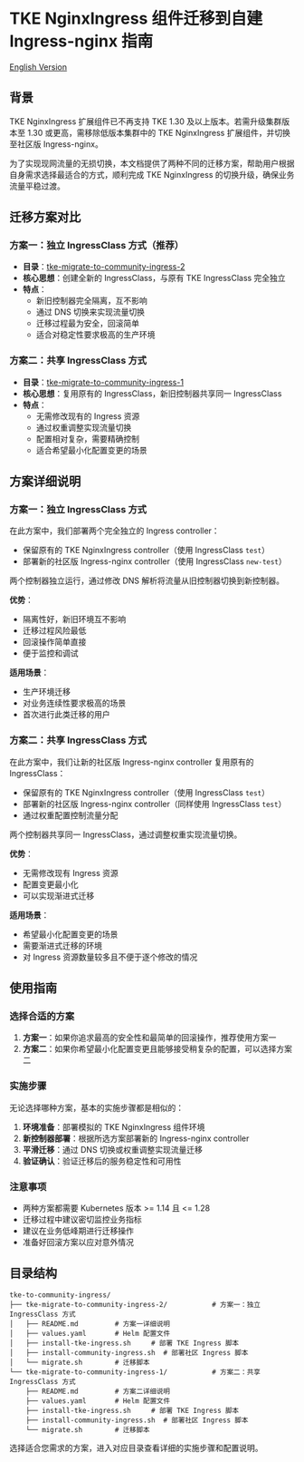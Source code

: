 # TKE NginxIngress 组件迁移到自建 Ingress-nginx 指南

[English Version](./README_en.md)

## 背景
TKE NginxIngress 扩展组件已不再支持 TKE 1.30 及以上版本。若需升级集群版本至 1.30 或更高，需移除低版本集群中的 TKE NginxIngress 扩展组件，并切换至社区版 Ingress-nginx。

为了实现现网流量的无损切换，本文档提供了两种不同的迁移方案，帮助用户根据自身需求选择最适合的方式，顺利完成 TKE NginxIngress 的切换升级，确保业务流量平稳过渡。

## 迁移方案对比

### 方案一：独立 IngressClass 方式（推荐）
- **目录**：[tke-migrate-to-community-ingress-2](tke-migrate-to-community-ingress-2/)
- **核心思想**：创建全新的 IngressClass，与原有 TKE IngressClass 完全独立
- **特点**：
  - 新旧控制器完全隔离，互不影响
  - 通过 DNS 切换来实现流量切换
  - 迁移过程最为安全，回滚简单
  - 适合对稳定性要求极高的生产环境

### 方案二：共享 IngressClass 方式
- **目录**：[tke-migrate-to-community-ingress-1](tke-migrate-to-community-ingress-1/)
- **核心思想**：复用原有的 IngressClass，新旧控制器共享同一 IngressClass
- **特点**：
  - 无需修改现有的 Ingress 资源
  - 通过权重调整实现流量切换
  - 配置相对复杂，需要精确控制
  - 适合希望最小化配置变更的场景

## 方案详细说明

### 方案一：独立 IngressClass 方式

在此方案中，我们部署两个完全独立的 Ingress controller：
- 保留原有的 TKE NginxIngress controller（使用 IngressClass `test`）
- 部署新的社区版 Ingress-nginx controller（使用 IngressClass `new-test`）

两个控制器独立运行，通过修改 DNS 解析将流量从旧控制器切换到新控制器。

**优势**：
- 隔离性好，新旧环境互不影响
- 迁移过程风险最低
- 回滚操作简单直接
- 便于监控和调试

**适用场景**：
- 生产环境迁移
- 对业务连续性要求极高的场景
- 首次进行此类迁移的用户

### 方案二：共享 IngressClass 方式

在此方案中，我们让新的社区版 Ingress-nginx controller 复用原有的 IngressClass：
- 保留原有的 TKE NginxIngress controller（使用 IngressClass `test`）
- 部署新的社区版 Ingress-nginx controller（同样使用 IngressClass `test`）
- 通过权重配置控制流量分配

两个控制器共享同一 IngressClass，通过调整权重实现流量切换。

**优势**：
- 无需修改现有 Ingress 资源
- 配置变更最小化
- 可以实现渐进式迁移

**适用场景**：
- 希望最小化配置变更的场景
- 需要渐进式迁移的环境
- 对 Ingress 资源数量较多且不便于逐个修改的情况

## 使用指南

### 选择合适的方案
1. **方案一**：如果你追求最高的安全性和最简单的回滚操作，推荐使用方案一
2. **方案二**：如果你希望最小化配置变更且能够接受稍复杂的配置，可以选择方案二

### 实施步骤
无论选择哪种方案，基本的实施步骤都是相似的：

1. **环境准备**：部署模拟的 TKE NginxIngress 组件环境
2. **新控制器部署**：根据所选方案部署新的 Ingress-nginx controller
3. **平滑迁移**：通过 DNS 切换或权重调整实现流量迁移
4. **验证确认**：验证迁移后的服务稳定性和可用性

### 注意事项
- 两种方案都需要 Kubernetes 版本 >= 1.14 且 <= 1.28
- 迁移过程中建议密切监控业务指标
- 建议在业务低峰期进行迁移操作
- 准备好回滚方案以应对意外情况

## 目录结构
```
tke-to-community-ingress/
├── tke-migrate-to-community-ingress-2/           # 方案一：独立 IngressClass 方式
│   ├── README.md         # 方案一详细说明
│   ├── values.yaml       # Helm 配置文件
│   ├── install-tke-ingress.sh     # 部署 TKE Ingress 脚本
│   ├── install-community-ingress.sh  # 部署社区 Ingress 脚本
│   └── migrate.sh        # 迁移脚本
└── tke-migrate-to-community-ingress-1/           # 方案二：共享 IngressClass 方式
    ├── README.md         # 方案二详细说明
    ├── values.yaml       # Helm 配置文件
    ├── install-tke-ingress.sh     # 部署 TKE Ingress 脚本
    ├── install-community-ingress.sh  # 部署社区 Ingress 脚本
    └── migrate.sh        # 迁移脚本
```

选择适合您需求的方案，进入对应目录查看详细的实施步骤和配置说明。
